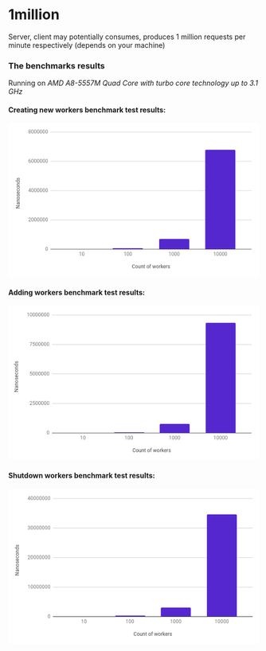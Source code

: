 # 1million
Server, client may potentially consumes, produces 1 million requests per minute respectively (depends on your machine)

### The benchmarks results
Running on *AMD A8-5557M Quad Core with turbo core technology up to 3.1 GHz*

#### Creating new workers benchmark test results:
![Image of New_workers benchmark tests](https://github.com/volodimyr/1million/blob/master/pictures/new_workerks.png)

#### Adding workers benchmark test results:
![Image of New_workers benchmark tests](https://github.com/volodimyr/1million/blob/master/pictures/add_workers.png)

#### Shutdown workers benchmark test results:
![Image of New_workers benchmark tests](https://github.com/volodimyr/1million/blob/master/pictures/shutdown_workers.png)
